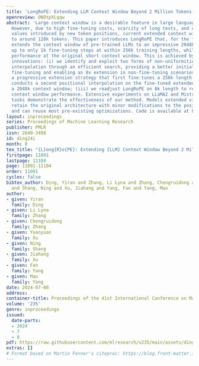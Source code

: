 ```yaml
---
title: 'LongRoPE: Extending LLM Context Window Beyond 2 Million Tokens'
openreview: ONOtpXLqqw
abstract: 'Large context window is a desirable feature in large language models (LLMs).
  However, due to high fine-tuning costs, scarcity of long texts, and catastrophic
  values introduced by new token positions, current extended context windows are limited
  to around 128k tokens. This paper introduces LongRoPE that, for the first time,
  extends the context window of pre-trained LLMs to an impressive 2048k tokens, with
  up to only 1k fine-tuning steps at within 256k training lengths, while maintaining
  performance at the original short context window. This is achieved by three key
  innovations: (i) we identify and exploit two forms of non-uniformities in positional
  interpolation through an efficient search, providing a better initialization for
  fine-tuning and enabling an 8x extension in non-fine-tuning scenarios; (ii) we introduce
  a progressive extension strategy that first fine-tunes a 256k length LLM and then
  conducts a second positional interpolation on the fine-tuned extended LLM to achieve
  a 2048k context window; (iii) we readjust LongRoPE on 8k length to recover the short
  context window performance. Extensive experiments on LLaMA2 and Mistral across various
  tasks demonstrate the effectiveness of our method. Models extended via LongRoPE
  retain the original architecture with minor modifications to the positional embedding,
  and can reuse most pre-existing optimizations. Code is available at https://github.com/microsoft/LongRoPE'
layout: inproceedings
series: Proceedings of Machine Learning Research
publisher: PMLR
issn: 2640-3498
id: ding24i
month: 0
tex_title: "{L}ong{R}o{PE}: Extending {LLM} Context Window Beyond 2 Million Tokens"
firstpage: 11091
lastpage: 11104
page: 11091-11104
order: 11091
cycles: false
bibtex_author: Ding, Yiran and Zhang, Li Lyna and Zhang, Chengruidong and Xu, Yuanyuan
  and Shang, Ning and Xu, Jiahang and Yang, Fan and Yang, Mao
author:
- given: Yiran
  family: Ding
- given: Li Lyna
  family: Zhang
- given: Chengruidong
  family: Zhang
- given: Yuanyuan
  family: Xu
- given: Ning
  family: Shang
- given: Jiahang
  family: Xu
- given: Fan
  family: Yang
- given: Mao
  family: Yang
date: 2024-07-08
address:
container-title: Proceedings of the 41st International Conference on Machine Learning
volume: '235'
genre: inproceedings
issued:
  date-parts:
  - 2024
  - 7
  - 8
pdf: https://raw.githubusercontent.com/mlresearch/v235/main/assets/ding24i/ding24i.pdf
extras: []
# Format based on Martin Fenner's citeproc: https://blog.front-matter.io/posts/citeproc-yaml-for-bibliographies/
---
```

